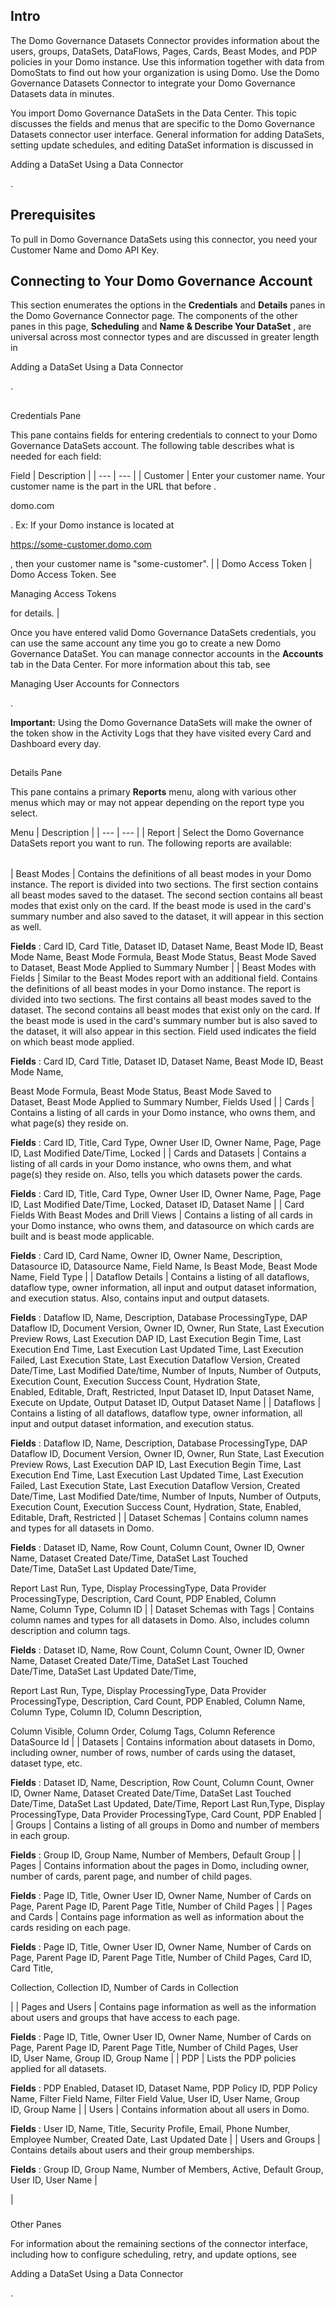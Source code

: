 

Intro
-------

The Domo Governance Datasets Connector provides information about the users, groups, DataSets, DataFlows, Pages, Cards, Beast Modes, and PDP policies in your Domo instance. Use this information together with data from DomoStats to find out how your organization is using Domo. Use the Domo Governance Datasets Connector to integrate your Domo Governance Datasets data in minutes.


 You import Domo Governance DataSets in the Data Center. This topic discusses the fields and menus that are specific to the Domo Governance Datasets connector user interface. General information for adding DataSets, setting update schedules, and editing DataSet information is discussed in

Adding a DataSet Using a Data Connector

.


 Prerequisites
---------------

To pull in Domo Governance DataSets using this connector, you need your Customer Name and Domo API Key.


 Connecting to Your Domo Governance Account
--------------------------------------------

This section enumerates the options in the
 ****Credentials****
 and
 ****Details****
 panes in the Domo Governance Connector page. The components of the other panes in this page,
 ****Scheduling****
 and
 ****Name & Describe Your DataSet****
 , are universal across most connector types and are discussed in greater length in

Adding a DataSet Using a Data Connector

.

##
 Credentials Pane

This pane contains fields for entering credentials to connect to your Domo Governance DataSets account. The following table describes what is needed for each field:


 Field
  |
 Description
  |
| --- | --- |
|
 Customer
  |
 Enter your customer name. Your customer name is the part in the URL that before .

domo.com

. Ex: If your Domo instance is located at

https://some-customer.domo.com

, then your customer name is "some-customer".
  |
|
 Domo Access Token
  |
 Domo Access Token. See

Managing Access Tokens

for details.
  |

Once you have entered valid Domo Governance DataSets credentials, you can use the same account any time you go to create a new Domo Governance DataSet. You can manage connector accounts in the
 ****Accounts****
 tab in the Data Center. For more information about this tab, see

Managing User Accounts for Connectors

.


**Important:**
 Using the Domo Governance DataSets will make the owner of the token show in the Activity Logs that they have visited every Card and Dashboard every day.

##
 Details Pane

This pane contains a primary
 ****Reports****
 menu, along with various other menus which may or may not appear depending on the report type you select.


 Menu
  |
 Description
  |
| --- | --- |
|
 Report
  |
 Select the Domo Governance DataSets report you want to run. The following reports are available:


|  |  |
| --- | --- |
|
 Beast Modes
  |
 Contains the definitions of all beast modes in your Domo instance. The report is divided into two sections. The first section contains all beast modes saved to the dataset. The second section contains all beast modes that exist only on the card. If the beast mode is used in the card's summary number and also saved to the dataset, it will appear in this section as well.


****Fields****
 : Card ID, Card Title, Dataset ID, Dataset Name, Beast Mode ID, Beast Mode Name, Beast Mode Formula, Beast Mode Status, Beast Mode Saved to Dataset, Beast Mode Applied to Summary Number
  |
|
 Beast Modes with Fields
  |
 Similar to the Beast Modes report with an additional field. Contains the definitions of all beast modes in your Domo instance. The report is divided into two sections. The first contains all beast modes saved to the dataset. The second contains all beast modes that exist only on the card. If the beast mode is used in the card's summary number but is also saved to the dataset, it will also appear in this section. Field used indicates the field on which beast mode applied.


**Fields**
 : Card ID, Card Title, Dataset ID, Dataset Name, Beast Mode ID, Beast Mode Name,

Beast Mode Formula, Beast Mode Status, Beast Mode Saved to Dataset, Beast Mode Applied to Summary Number, Fields Used
  |
|
 Cards
  |
 Contains a listing of all cards in your Domo instance, who owns them, and what page(s) they reside on.


**Fields**
 : Card ID, Title, Card Type, Owner User ID, Owner Name, Page, Page ID, Last Modified Date/Time, Locked
  |
|
 Cards and Datasets
  |
 Contains a listing of all cards in your Domo instance, who owns them, and what page(s) they reside on. Also, tells you which datasets power the cards.


**Fields**
 : Card ID, Title, Card Type, Owner User ID, Owner Name, Page, Page ID, Last Modified Date/Time, Locked, Dataset ID, Dataset Name
  |
|
 Card Fields With Beast Modes and Drill Views
  |
 Contains a listing of all cards in your Domo instance, who owns them, and datasource on which cards are built and is beast mode applicable.


**Fields**
 : Card ID, Card Name, Owner ID, Owner Name, Description, Datasource ID, Datasource Name, Field Name, Is Beast Mode, Beast Mode Name, Field Type
  |
|
 Dataflow Details
  |
 Contains a listing of all dataflows, dataflow type, owner information, all input and output dataset information, and execution status. Also, contains input and output datasets.


**Fields**
 : Dataflow ID, Name, Description, Database ProcessingType, DAP Dataflow ID, Document Version, Owner ID, Owner, Run State, Last Execution Preview Rows, Last Execution DAP ID, Last Execution Begin Time, Last Execution End Time, Last Execution Last Updated Time, Last Execution Failed, Last Execution State, Last Execution Dataflow Version, Created Date/Time, Last Modified Date/time, Number of Inputs, Number of Outputs, Execution Count, Execution Success Count, Hydration State, Enabled, Editable, Draft, Restricted, Input Dataset ID, Input Dataset Name, Execute on Update, Output Dataset ID, Output Dataset Name
  |
|
 Dataflows
  |
 Contains a listing of all dataflows, dataflow type, owner information, all input and output dataset information, and execution status.


**Fields**
 : Dataflow ID, Name, Description, Database ProcessingType, DAP Dataflow ID, Document Version, Owner ID, Owner, Run State, Last Execution Preview Rows, Last Execution DAP ID, Last Execution Begin Time, Last Execution End Time, Last Execution Last Updated Time, Last Execution Failed, Last Execution State, Last Execution Dataflow Version, Created Date/Time, Last Modified Date/time, Number of Inputs, Number of Outputs, Execution Count, Execution Success Count, Hydration, State, Enabled, Editable, Draft, Restricted
  |
|
 Dataset Schemas
  |
 Contains column names and types for all datasets in Domo.


**Fields**
 : Dataset ID, Name, Row Count, Column Count, Owner ID, Owner Name, Dataset Created Date/Time, DataSet Last Touched Date/Time, DataSet Last Updated Date/Time,

Report Last Run, Type, Display ProcessingType, Data Provider ProcessingType, Description, Card Count, PDP Enabled, Column Name, Column Type, Column ID
  |
|
 Dataset Schemas with Tags
  |
 Contains column names and types for all datasets in Domo. Also, includes column description and column tags.


**Fields**
 : Dataset ID, Name, Row Count, Column Count, Owner ID, Owner Name, Dataset Created Date/Time, DataSet Last Touched Date/Time, DataSet Last Updated Date/Time,

Report Last Run, Type, Display ProcessingType, Data Provider ProcessingType, Description, Card Count, PDP Enabled, Column Name, Column Type, Column ID, Column Description,

Column Visible, Column Order, Columg Tags, Column Reference DataSource Id
  |
|
 Datasets
  |
 Contains information about datasets in Domo, including owner, number of rows, number of cards using the dataset, dataset type, etc.


**Fields**
 : Dataset ID, Name, Description, Row Count, Column Count, Owner ID, Owner Name, Dataset Created Date/Time, DataSet Last Touched Date/Time, DataSet Last Updated, Date/Time, Report Last Run,Type, Display ProcessingType, Data Provider ProcessingType, Card Count, PDP Enabled
  |
|
 Groups
  |
 Contains a listing of all groups in Domo and number of members in each group.


**Fields**
 : Group ID, Group Name, Number of Members, Default Group
  |
|
 Pages
  |
 Contains information about the pages in Domo, including owner, number of cards, parent page, and number of child pages.


**Fields**
 : Page ID, Title, Owner User ID, Owner Name, Number of Cards on Page, Parent Page ID, Parent Page Title, Number of Child Pages
  |
|
 Pages and Cards
  |
 Contains page information as well as information about the cards residing on each page.


**Fields**
 : Page ID, Title, Owner User ID, Owner Name, Number of Cards on Page, Parent Page ID, Parent Page Title, Number of Child Pages, Card ID, Card Title,

Collection, Collection ID, Number of Cards in Collection

|
|
 Pages and Users
  |
 Contains page information as well as the information about users and groups that have access to each page.


**Fields**
 : Page ID, Title, Owner User ID, Owner Name, Number of Cards on Page, Parent Page ID, Parent Page Title, Number of Child Pages, User ID, User Name, Group ID, Group Name
  |
|
 PDP
  |
 Lists the PDP policies applied for all datasets.


**Fields**
 : PDP Enabled, Dataset ID, Dataset Name, PDP Policy ID, PDP Policy Name, Filter Field Name, Filter Field Value, User ID, User Name, Group ID, Group Name
  |
|
 Users
  |
 Contains information about all users in Domo.


**Fields**
 : User ID, Name, Title, Security Profile, Email, Phone Number, Employee Number, Created Date, Last Updated Date
  |
|
 Users and Groups
  |
 Contains details about users and their group memberships.


**Fields**
 : Group ID, Group Name, Number of Members, Active, Default Group, User ID, User Name
  |

|


###
 Other Panes

For information about the remaining sections of the connector interface, including how to configure scheduling, retry, and update options, see

Adding a DataSet Using a Data Connector

.

